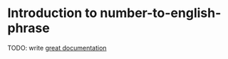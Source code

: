# Introduction to number-to-english-phrase

TODO: write [great documentation](http://jacobian.org/writing/what-to-write/)
